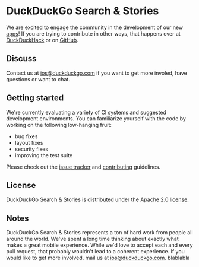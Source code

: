 # DuckDuckGo Search & Stories

We are excited to engage the community in the development of our new [apps](https://duckduckgo.com/app)! If you are trying to contribute in other ways, that happens over at [DuckDuckHack](http://duckduckhack.com) or on [GitHub](http://github.com/duckduckgo).

## Discuss

Contact us at ios@duckduckgo.com if you want to get more involed, have questions or want to chat.

## Getting started

We're currently evaluating a variety of CI systems and suggested development environments.  You can familiarize yourself with the code by working on the following low-hanging fruit:
- bug fixes
- layout fixes
- security fixes
- improving the test suite

Please check out the [issue tracker](https://github.com/duckduckgo/ios/issues) and [contributing](https://github.com/duckduckgo/ios/blob/master/CONTRIBUTING.md) guidelines.

## License
DuckDuckGo Search & Stories is distributed under the Apache 2.0 [license](https://github.com/duckduckgo/ios/blob/master/LICENSE).

## Notes
DuckDuckGo Search & Stories represents a ton of hard work from people all around the world. We've spent a long time thinking about exactly what makes a great mobile experience. While we'd love to accept each and every pull request, that probably wouldn't lead to a coherent experience. If you would like to get more involved, mail us at ios@duckduckgo.com.
blablabla
